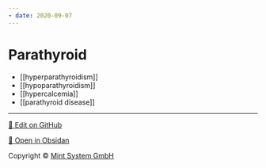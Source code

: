 ```yaml
---
- date: 2020-09-07
---
```


# Parathyroid

- [[hyperparathyroidism]]
- [[hypoparathyroidism]]
- [[hypercalcemia]]
- [[parathyroid disease]]


<hr>

[📝 Edit on GitHub](https://github.com/Mint-System/Knowledge/blob/master/Parathyroid.md)

[📂 Open in Obsidan](obsidian://open?vault=Knowledge%20Mint%20System&file=Parathyroid.md ':target=_self')

<footer>Copyright © <a href="https://www.mint-system.ch/">Mint System GmbH</a></footer>